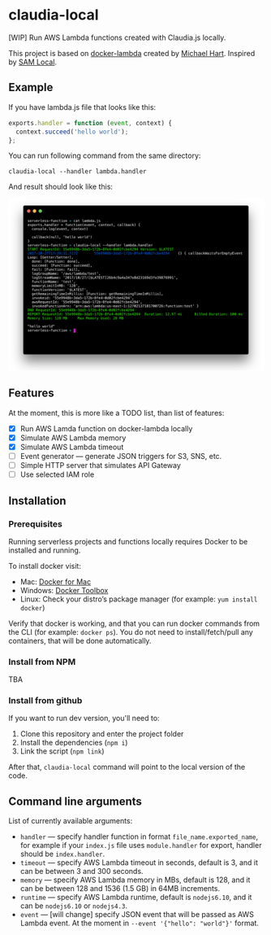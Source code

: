 # claudia-local

[WIP] Run AWS Lambda functions created with Claudia.js locally.

This project is based on [docker-lambda](https://github.com/lambci/docker-lambda) created by [Michael Hart](https://github.com/mhart). Inspired by [SAM Local](https://github.com/awslabs/aws-sam-local).

## Example

If you have lambda.js file that looks like this:

```javascript
exports.handler = function (event, context) {
  context.succeed('hello world');
};
```

You can run following command from the same directory:

```shell
claudia-local --handler lambda.handler
```

And result should look like this:

![Example in terminal](./assets/example.png)

## Features

At the moment, this is more like a TODO list, than list of features:

- [x] Run AWS Lamda function on docker-lambda locally
- [x] Simulate AWS Lambda memory
- [x] Simulate AWS Lambda timeout
- [ ] Event generator — generate JSON triggers for S3, SNS, etc.
- [ ] Simple HTTP server that simulates API Gateway
- [ ] Use selected IAM role

## Installation

### Prerequisites

Running serverless projects and functions locally requires Docker to be installed and running.

To install docker visit:

- Mac: [Docker for Mac](https://store.docker.com/editions/community/docker-ce-desktop-mac)
- Windows: [Docker Toolbox](https://download.docker.com/win/stable/DockerToolbox.exe)
- Linux: Check your distro’s package manager (for example: `yum install docker`)

Verify that docker is working, and that you can run docker commands from the CLI (for example: `docker ps`). You do not need to install/fetch/pull any containers, that will be done automatically.

### Install from NPM

TBA

### Install from github

If you want to run dev version, you'll need to:

1. Clone this repository and enter the project folder
2. Install the dependencies (`npm i`)
3. Link the script (`npm link`)

After that, `claudia-local` command will point to the local version of the code.

## Command line arguments

List of currently available arguments:

- `handler` — specify handler function in format `file_name.exported_name`, for example if your `index.js` file uses `module.handler` for export, handler should be `index.handler`.
- `timeout` — specify AWS Lambda timeout in seconds, default is 3, and it can be between 3 and 300 seconds.
- `memory` — specify AWS Lambda memory in MBs, default is 128, and it can be between 128 and 1536 (1.5 GB) in 64MB increments.
- `runtime` — specify AWS Lambda runtime, default is `nodejs6.10`, and it can be `nodejs6.10` or `nodejs4.3`.
- `event` — [will change] specify JSON event that will be passed as AWS Lambda event. At the moment in `--event '{"hello": "world"}'` format.